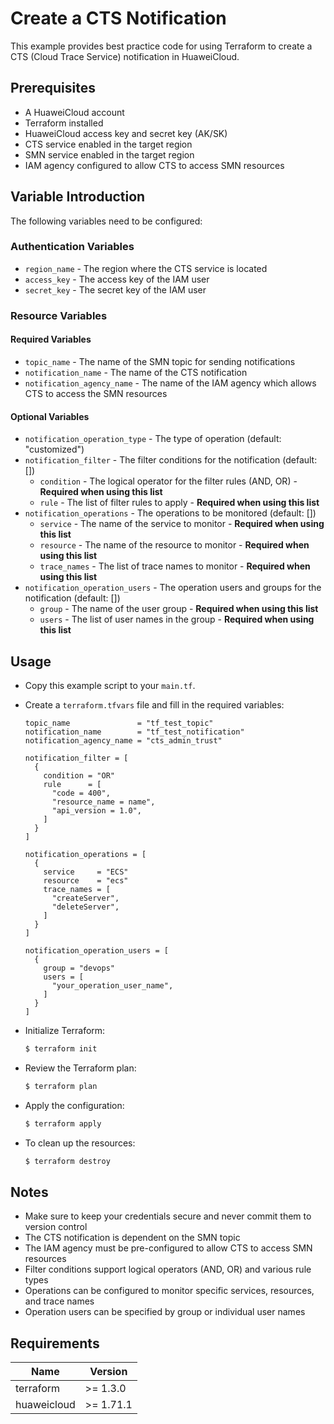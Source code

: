 # Create a CTS Notification

This example provides best practice code for using Terraform to create a CTS (Cloud Trace Service) notification in
HuaweiCloud.

## Prerequisites

* A HuaweiCloud account
* Terraform installed
* HuaweiCloud access key and secret key (AK/SK)
* CTS service enabled in the target region
* SMN service enabled in the target region
* IAM agency configured to allow CTS to access SMN resources

## Variable Introduction

The following variables need to be configured:

### Authentication Variables

* `region_name` - The region where the CTS service is located
* `access_key` - The access key of the IAM user
* `secret_key` - The secret key of the IAM user

### Resource Variables

#### Required Variables

* `topic_name` - The name of the SMN topic for sending notifications
* `notification_name` - The name of the CTS notification
* `notification_agency_name` - The name of the IAM agency which allows CTS to access the SMN resources

#### Optional Variables

* `notification_operation_type` - The type of operation (default: "customized")
* `notification_filter` - The filter conditions for the notification (default: [])
  + `condition` - The logical operator for the filter rules (AND, OR) - **Required when using this list**
  + `rule` - The list of filter rules to apply - **Required when using this list**
* `notification_operations` - The operations to be monitored (default: [])
  + `service` - The name of the service to monitor - **Required when using this list**
  + `resource` - The name of the resource to monitor - **Required when using this list**
  + `trace_names` - The list of trace names to monitor - **Required when using this list**
* `notification_operation_users` - The operation users and groups for the notification (default: [])
  + `group` - The name of the user group - **Required when using this list**
  + `users` - The list of user names in the group - **Required when using this list**

## Usage

* Copy this example script to your `main.tf`.

* Create a `terraform.tfvars` file and fill in the required variables:

  ```hcl
  topic_name               = "tf_test_topic"
  notification_name        = "tf_test_notification"
  notification_agency_name = "cts_admin_trust"
  
  notification_filter = [
    {
      condition = "OR"
      rule      = [
        "code = 400",
        "resource_name = name",
        "api_version = 1.0",
      ]
    }
  ]
  
  notification_operations = [
    {
      service     = "ECS"
      resource    = "ecs"
      trace_names = [
        "createServer",
        "deleteServer",
      ]
    }
  ]
  
  notification_operation_users = [
    {
      group = "devops"
      users = [
        "your_operation_user_name",
      ]
    }
  ]
  ```

* Initialize Terraform:

  ```bash
  $ terraform init
  ```

* Review the Terraform plan:

  ```bash
  $ terraform plan
  ```

* Apply the configuration:

  ```bash
  $ terraform apply
  ```

* To clean up the resources:

  ```bash
  $ terraform destroy
  ```

## Notes

* Make sure to keep your credentials secure and never commit them to version control
* The CTS notification is dependent on the SMN topic
* The IAM agency must be pre-configured to allow CTS to access SMN resources
* Filter conditions support logical operators (AND, OR) and various rule types
* Operations can be configured to monitor specific services, resources, and trace names
* Operation users can be specified by group or individual user names

## Requirements

| Name | Version |
| ---- | ---- |
| terraform | >= 1.3.0 |
| huaweicloud | >= 1.71.1 |
